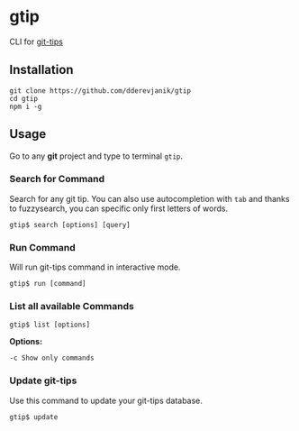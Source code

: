 # gtip

CLI for [git-tips](https://github.com/git-tips/tips)

## Installation

```
git clone https://github.com/dderevjanik/gtip
cd gtip
npm i -g
```

## Usage

Go to any **git** project and type to terminal `gtip`.

### Search for Command

Search for any git tip. You can also use autocompletion with `tab` and thanks to fuzzysearch, you can specific only first letters of words.

```
gtip$ search [options] [query]
```

### Run Command

Will run git-tips command in interactive mode.

```
gtip$ run [command]
```

### List all available Commands

```
gtip$ list [options]
```

**Options:**

```
-c Show only commands
```

### Update git-tips

Use this command to update your git-tips database.

```
gtip$ update
```

